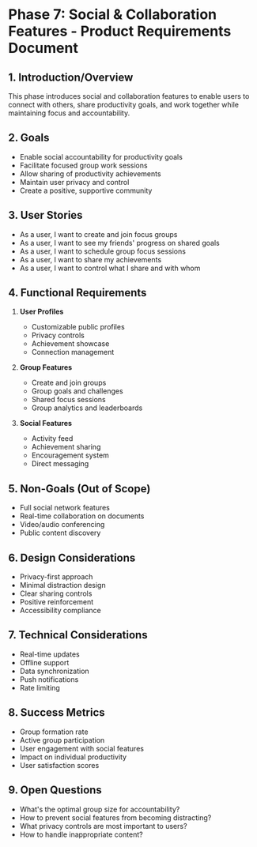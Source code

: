# Phase 7: Social & Collaboration Features - Product Requirements Document

## 1. Introduction/Overview
This phase introduces social and collaboration features to enable users to connect with others, share productivity goals, and work together while maintaining focus and accountability.

## 2. Goals
- Enable social accountability for productivity goals
- Facilitate focused group work sessions
- Allow sharing of productivity achievements
- Maintain user privacy and control
- Create a positive, supportive community

## 3. User Stories
- As a user, I want to create and join focus groups
- As a user, I want to see my friends' progress on shared goals
- As a user, I want to schedule group focus sessions
- As a user, I want to share my achievements
- As a user, I want to control what I share and with whom

## 4. Functional Requirements
1. **User Profiles**
   - Customizable public profiles
   - Privacy controls
   - Achievement showcase
   - Connection management

2. **Group Features**
   - Create and join groups
   - Group goals and challenges
   - Shared focus sessions
   - Group analytics and leaderboards

3. **Social Features**
   - Activity feed
   - Achievement sharing
   - Encouragement system
   - Direct messaging

## 5. Non-Goals (Out of Scope)
- Full social network features
- Real-time collaboration on documents
- Video/audio conferencing
- Public content discovery

## 6. Design Considerations
- Privacy-first approach
- Minimal distraction design
- Clear sharing controls
- Positive reinforcement
- Accessibility compliance

## 7. Technical Considerations
- Real-time updates
- Offline support
- Data synchronization
- Push notifications
- Rate limiting

## 8. Success Metrics
- Group formation rate
- Active group participation
- User engagement with social features
- Impact on individual productivity
- User satisfaction scores

## 9. Open Questions
- What's the optimal group size for accountability?
- How to prevent social features from becoming distracting?
- What privacy controls are most important to users?
- How to handle inappropriate content?

